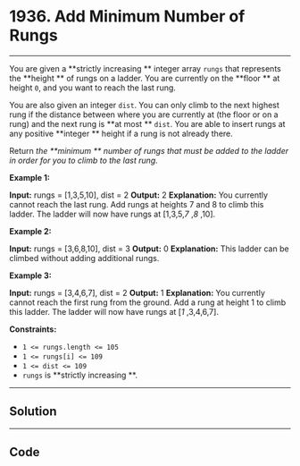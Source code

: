 # 1936. Add Minimum Number of Rungs

---

You are given a **strictly increasing ** integer array `rungs` that represents the **height ** of rungs on a ladder. You are currently on the **floor ** at height `0`, and you want to reach the last rung.

You are also given an integer `dist`. You can only climb to the next highest rung if the distance between where you are currently at (the floor or on a rung) and the next rung is **at most ** `dist`. You are able to insert rungs at any positive **integer ** height if a rung is not already there.

Return _the **minimum ** number of rungs that must be added to the ladder in order for you to climb to the last rung._

 

**Example 1:**


**Input:** rungs = [1,3,5,10], dist = 2
**Output:** 2
**Explanation:** You currently cannot reach the last rung.
Add rungs at heights 7 and 8 to climb this ladder. 
The ladder will now have rungs at [1,3,5,_7_ ,_8_ ,10].


**Example 2:**


**Input:** rungs = [3,6,8,10], dist = 3
**Output:** 0
**Explanation:**
This ladder can be climbed without adding additional rungs.


**Example 3:**


**Input:** rungs = [3,4,6,7], dist = 2
**Output:** 1
**Explanation:**
You currently cannot reach the first rung from the ground.
Add a rung at height 1 to climb this ladder.
The ladder will now have rungs at [_1_ ,3,4,6,7].


 

**Constraints:**

  * `1 <= rungs.length <= 105`
  * `1 <= rungs[i] <= 109`
  * `1 <= dist <= 109`
  * `rungs` is **strictly increasing **.

---

## Solution



---

## Code
```python


```